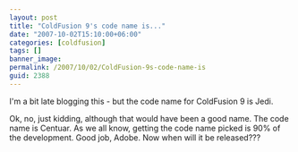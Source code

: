 ```yaml
---
layout: post
title: "ColdFusion 9's code name is..."
date: "2007-10-02T15:10:00+06:00"
categories: [coldfusion]
tags: []
banner_image: 
permalink: /2007/10/02/ColdFusion-9s-code-name-is
guid: 2388
---
```


I'm a bit late blogging this - but the code name for ColdFusion 9 is Jedi.

Ok, no, just kidding, although that would have been a good name. The code name is Centuar. As we all know, getting the code name picked is 90% of the development. Good job, Adobe. Now when will it be released???